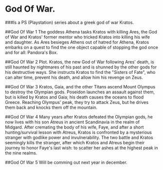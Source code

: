 # God Of War.
###Is a PS (Playstation) series about a greek god of war Kratos.

##God Of War 1
The goddess Athena tasks Kratos with killing Ares, the God of War and Kratos' former mentor who tricked Kratos into killing his wife and daughter. 
As Ares besieges Athens out of hatred for Athena, Kratos embarks on a quest to find the one object capable of stopping the god once and for all: 
Pandora's Box.

##God Of War 2
Plot. Kratos, the new God of War following Ares' death, is still haunted by nightmares of his past and is shunned by the other gods for his destructive ways.
She instructs Kratos to find the "Sisters of Fate", who can alter time, prevent his death, and allow him his revenge on Zeus.

##God Of War 3
Kratos, Gaia, and the other Titans ascend Mount Olympus to destroy the Olympian gods. 
Poseidon launches an assault against them, but is killed by Kratos and Gaia; his death causes the oceans to flood Greece.
Reaching Olympus' peak, they try to attack Zeus, but he drives them back and knocks them off the mountain.

##God Of War 4
Many years after Kratos defeated the Olympian gods, he now lives with his son Atreus in ancient Scandinavia in the realm of Midgard. 
After cremating the body of his wife, Faye, and after a short hunting/survival lesson with Atreus, 
Kratos is confronted by a mysterious stranger with godlike power and invulnerability. 
The two battle and Kratos seemingly kills the stranger, after which Kratos and Atreus begin their journey to honor Faye's last wish: 
to scatter her ashes at the highest peak in the nine realms.

##God Of War 5
Will be comming out next year in december.